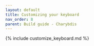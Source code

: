 ```yaml
---
layout: default
title: Customizing your keyboard
nav_order: 8
parent: Build guide - Charybdis
---
```



{% include customize_keyboard.md %}